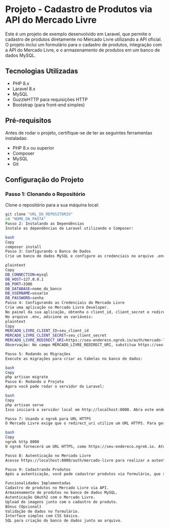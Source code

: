 # Projeto - Cadastro de Produtos via API do Mercado Livre

Este é um projeto de exemplo desenvolvido em Laravel, que permite o cadastro de produtos diretamente no Mercado Livre utilizando a API oficial. O projeto inclui um formulário para o cadastro de produtos, integração com a API do Mercado Livre, e o armazenamento de produtos em um banco de dados MySQL.

## Tecnologias Utilizadas

- PHP 8.x
- Laravel 8.x
- MySQL
- GuzzleHTTP para requisições HTTP
- Bootstrap (para front-end simples)

## Pré-requisitos

Antes de rodar o projeto, certifique-se de ter as seguintes ferramentas instaladas:

- PHP 8.x ou superior
- Composer
- MySQL
- Git

## Configuração do Projeto

### Passo 1: Clonando o Repositório

Clone o repositório para a sua máquina local:

```bash
git clone "URL_DO_REPOSITORIO"
cd "NOME_DA_PASTA"
Passo 2: Instalando as Dependências
Instale as dependências do Laravel utilizando o Composer:

bash
Copy
composer install
Passo 3: Configurando o Banco de Dados
Crie um banco de dados MySQL e configure as credenciais no arquivo .env. Exemplo:

plaintext
Copy
DB_CONNECTION=mysql
DB_HOST=127.0.0.1
DB_PORT=3306
DB_DATABASE=nome_do_banco
DB_USERNAME=usuario
DB_PASSWORD=senha
Passo 4: Configurando as Credenciais do Mercado Livre
Crie uma aplicação no Mercado Livre Developer.
No painel da sua aplicação, obtenha o client_id, client_secret e redirect_uri.
No arquivo .env, adicione as variáveis:
plaintext
Copy
MERCADO_LIVRE_CLIENT_ID=seu_client_id
MERCADO_LIVRE_CLIENT_SECRET=seu_client_secret
MERCADO_LIVRE_REDIRECT_URI=https://seu-endereco.ngrok.io/auth/mercado-livre/callback
Observação: No campo MERCADO_LIVRE_REDIRECT_URI, substitua https://seu-endereco.ngrok.io pelo seu URL gerado pelo ngrok (por exemplo, https://abc123.ngrok.io).

Passo 5: Rodando as Migrações
Execute as migrações para criar as tabelas no banco de dados:

bash
Copy
php artisan migrate
Passo 6: Rodando o Projeto
Agora você pode rodar o servidor do Laravel:

bash
Copy
php artisan serve
Isso iniciará o servidor local em http://localhost:8000. Abra este endereço no navegador.

Passo 7: Usando o ngrok para URL HTTPS
O Mercado Livre exige que o redirect_uri utilize um URL HTTPS. Para gerar um URL com HTTPS, use o ngrok. Inicie o servidor Laravel e depois execute o seguinte comando no terminal:

bash
Copy
ngrok http 8000
O ngrok fornecerá um URL HTTPS, como https://seu-endereco.ngrok.io. Atualize esse URL no seu arquivo .env para o Mercado Livre reconhecer a URL correta durante o processo de autenticação.

Passo 8: Autenticação no Mercado Livre
Acesse https://localhost:8000/auth/mercado-livre para realizar a autenticação com o Mercado Livre. Após a autenticação, o token será salvo na sessão e você será redirecionado para a página de cadastro de produtos.

Passo 9: Cadastrando Produtos
Após a autenticação, você pode cadastrar produtos via formulário, que será enviado diretamente para a API do Mercado Livre e armazenado no banco de dados local.

Funcionalidades Implementadas
Cadastro de produtos no Mercado Livre via API.
Armazenamento de produtos no banco de dados MySQL.
Autenticação OAuth2 com o Mercado Livre.
Upload de imagens junto com o cadastro do produto.
Bônus (Opcional)
Validação de dados no formulário.
Interface simples com CSS básico.
SQL para criação do banco de dados junto ao arquivo.
